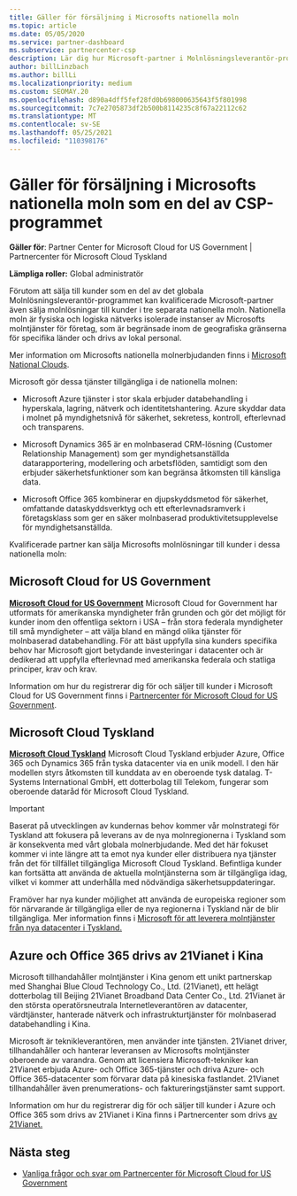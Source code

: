 ```yaml
---
title: Gäller för försäljning i Microsofts nationella moln
ms.topic: article
ms.date: 05/05/2020
ms.service: partner-dashboard
ms.subservice: partnercenter-csp
description: Lär dig hur Microsoft-partner i Molnlösningsleverantör-programmet kan sälja till kunder som registrerats i nationella moln som stöds.
author: billLinzbach
ms.author: billLi
ms.localizationpriority: medium
ms.custom: SEOMAY.20
ms.openlocfilehash: d890a4dff5fef28fd0b698000635643f5f801998
ms.sourcegitcommit: 7c7e2705873df2b500b8114235c8f67a22112c62
ms.translationtype: MT
ms.contentlocale: sv-SE
ms.lasthandoff: 05/25/2021
ms.locfileid: "110398176"
---
```

# <a name="apply-to-sell-in-microsoft-national-clouds-as-part-of-the-csp-program"></a>Gäller för försäljning i Microsofts nationella moln som en del av CSP-programmet

**Gäller för**: Partner Center for Microsoft Cloud for US Government | Partnercenter för Microsoft Cloud Tyskland

**Lämpliga roller:** Global administratör

Förutom att sälja till kunder som en del av det globala Molnlösningsleverantör-programmet kan kvalificerade Microsoft-partner även sälja molnlösningar till kunder i tre separata nationella moln. Nationella moln är fysiska och logiska nätverks isolerade instanser av Microsofts molntjänster för företag, som är begränsade inom de geografiska gränserna för specifika länder och drivs av lokal personal.

Mer information om Microsofts nationella molnerbjudanden finns i [Microsoft National Clouds](https://www.microsoft.com/trustcenter/cloudservices/nationalcloud).

Microsoft gör dessa tjänster tillgängliga i de nationella molnen:

-   Microsoft Azure tjänster i stor skala erbjuder databehandling i hyperskala, lagring, nätverk och identitetshantering. Azure skyddar data i molnet på myndighetsnivå för säkerhet, sekretess, kontroll, efterlevnad och transparens.

-   Microsoft Dynamics 365 är en molnbaserad CRM-lösning (Customer Relationship Management) som ger myndighetsanställda datarapportering, modellering och arbetsflöden, samtidigt som den erbjuder säkerhetsfunktioner som kan begränsa åtkomsten till känsliga data.

-   Microsoft Office 365 kombinerar en djupskyddsmetod för säkerhet, omfattande dataskyddsverktyg och ett efterlevnadsramverk i företagsklass som ger en säker molnbaserad produktivitetsupplevelse för myndighetsanställda.

Kvalificerade partner kan sälja Microsofts molnlösningar till kunder i dessa nationella moln:

## <a name="microsoft-cloud-for-us-government"></a>Microsoft Cloud for US Government

[**Microsoft Cloud for US Government**](https://www.microsoft.com/trustcenter/cloudservices/nationalcloud#Microsoft_Cloud_for_US) Microsoft Cloud for Government har utformats för amerikanska myndigheter från grunden och gör det möjligt för kunder inom den offentliga sektorn i USA – från stora federala myndigheter till små myndigheter – att välja bland en mängd olika tjänster för molnbaserad databehandling. För att bäst uppfylla sina kunders specifika behov har Microsoft gjort betydande investeringar i datacenter och är dedikerad att uppfylla efterlevnad med amerikanska federala och statliga principer, krav och krav. 

Information om hur du registrerar dig för och säljer till kunder i Microsoft Cloud for US Government finns i [Partnercenter för Microsoft Cloud for US Government](partner-center-for-microsoft-us-govt-cloud.md).

## <a name="microsoft-cloud-germany"></a>Microsoft Cloud Tyskland

[**Microsoft Cloud Tyskland**](https://www.microsoft.com/trustcenter/cloudservices/nationalcloud#Microsoft_Cloud_Germany) Microsoft Cloud Tyskland erbjuder Azure, Office 365 och Dynamics 365 från tyska datacenter via en unik modell. I den här modellen styrs åtkomsten till kunddata av en oberoende tysk datalag. T-Systems International GmbH, ett dotterbolag till Telekom, fungerar som oberoende dataråd för Microsoft Cloud Tyskland.

> [!IMPORTANT]  
> Baserat på utvecklingen av kundernas behov kommer vår molnstrategi för Tyskland att fokusera på leverans av de nya molnregionerna i Tyskland som är konsekventa med vårt globala molnerbjudande. Med det här fokuset kommer vi inte längre att ta emot nya kunder eller distribuera nya tjänster från det för tillfället tillgängliga Microsoft Cloud Tyskland. Befintliga kunder kan fortsätta att använda de aktuella molntjänsterna som är tillgängliga idag, vilket vi kommer att underhålla med nödvändiga säkerhetsuppdateringar.
>  
> Framöver har nya kunder möjlighet att använda de europeiska regioner som för närvarande är tillgängliga eller de nya regionerna i Tyskland när de blir tillgängliga. Mer information finns i [Microsoft för att leverera molntjänster från nya datacenter i Tyskland.](https://news.microsoft.com/europe/2018/08/31/microsoft-to-deliver-cloud-services-from-new-datacentres-in-germany-in-2019-to-meet-evolving-customer-needs/)

    
## <a name="azure-and-office-365-operated-by-21vianet-in-china"></a>Azure och Office 365 drivs av 21Vianet i Kina

Microsoft tillhandahåller molntjänster i Kina genom ett unikt partnerskap med Shanghai Blue Cloud Technology Co., Ltd. (21Vianet), ett helägt dotterbolag till Beijing 21Vianet Broadband Data Center Co., Ltd. 21Vianet är den största operatörsneutrala Internetleverantören av datacenter, värdtjänster, hanterade nätverk och infrastrukturtjänster för molnbaserad databehandling i Kina. 

Microsoft är teknikleverantören, men använder inte tjänsten. 21Vianet driver, tillhandahåller och hanterar leveransen av Microsofts molntjänster oberoende av varandra. Genom att licensiera Microsoft-tekniker kan 21Vianet erbjuda Azure- och Office 365-tjänster och driva Azure- och Office 365-datacenter som förvarar data på kinesiska fastlandet. 21Vianet tillhandahåller även prenumerations- och faktureringstjänster samt support.

Information om hur du registrerar dig för och säljer till kunder i Azure och Office 365 som drivs av 21Vianet i Kina finns i Partnercenter som drivs [av 21Vianet.](https://www.21vbluecloud.com/partner-china/welcome/)

## <a name="next-steps"></a>Nästa steg

- [Vanliga frågor och svar om Partnercenter för Microsoft Cloud for US Government](faq-for-us-govt-cloud.md)
